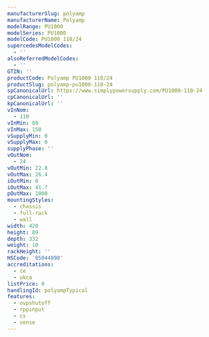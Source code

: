 ```yaml
---
manufacturerSlug: polyamp
manufacturerName: Polyamp
modelRange: PU1000
modelSeries: PU1000
modelCode: PU1000 110/24
supercedesModelCodes:
  - ''
alsoReferredModelCodes:
  - ''
GTIN: ''
productCode: Polyamp PU1000 110/24
productSlug: polyamp-pu1000-110-24
spCanonicalUrl: https://www.simplypowersupply.com/PU1000-110-24
cpCanonicalUrl: ''
kpCanonicalUrl: ''
vInNom:
  - 110
vInMin: 88
vInMax: 150
vSupplyMin: 0
vSupplyMax: 0
supplyPhase: ''
vOutNom:
  - 24
vOutMin: 22.8
vOutMax: 26.4
iOutMin: 0
iOutMax: 41.7
pOutMax: 1000
mountingStyles:
  - chassis
  - full-rack
  - wall
width: 420
height: 89
depth: 332
weight: 10
rackHeight: ''
HSCode: '85044090'
accreditations:
  - ce
  - ukca
listPrice: 0
handlingId: polyampTypical
features:
  - ovpshutoff
  - rppinput
  - cs
  - sense
---
```

